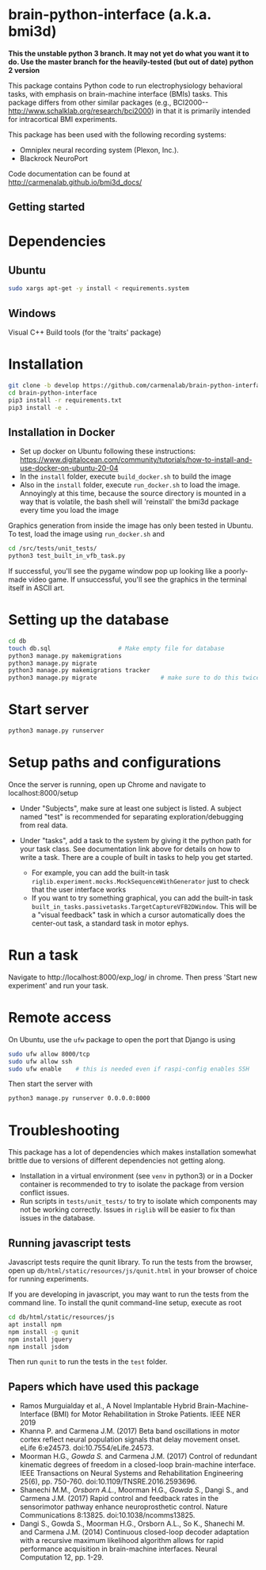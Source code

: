 
brain-python-interface (a.k.a. bmi3d)
====================================
**This the unstable python 3 branch. It may not yet do what you want it to do. Use the master branch for the heavily-tested (but out of date) python 2 version**

This package contains Python code to run electrophysiology behavioral tasks,
with emphasis on brain-machine interface (BMIs) tasks. This package differs
from other similar packages (e.g., BCI2000--http://www.schalklab.org/research/bci2000)
in that it is primarily intended for intracortical BMI experiments.

This package has been used with the following recording systems:
- Omniplex neural recording system (Plexon, Inc.).
- Blackrock NeuroPort

Code documentation can be found at http://carmenalab.github.io/bmi3d_docs/

Getting started
---------------
# Dependencies
## Ubuntu
```bash
sudo xargs apt-get -y install < requirements.system
```

## Windows
Visual C++ Build tools (for the 'traits' package)


# Installation
```bash
git clone -b develop https://github.com/carmenalab/brain-python-interface.git
cd brain-python-interface
pip3 install -r requirements.txt
pip3 install -e .
```

## Installation in Docker
- Set up docker on Ubuntu following these instructions: https://www.digitalocean.com/community/tutorials/how-to-install-and-use-docker-on-ubuntu-20-04
- In the `install` folder, execute `build_docker.sh` to build the image
- Also in the `install` folder, execute `run_docker.sh` to load the image. Annoyingly at this time, because the source directory is mounted in a way that is volatile, the bash shell will 'reinstall' the bmi3d package every time you load the image

Graphics generation from inside the image has only been tested in Ubuntu. To test, load the image using `run_docker.sh` and
```bash
cd /src/tests/unit_tests/
python3 test_built_in_vfb_task.py
```
If successful, you'll see the pygame window pop up looking like a poorly-made video game. If unsuccessful, you'll see the graphics in the terminal itself in ASCII art.


# Setting up the database
```bash
cd db
touch db.sql 				   # Make empty file for database
python3 manage.py makemigrations
python3 manage.py migrate
python3 manage.py makemigrations tracker
python3 manage.py migrate                  # make sure to do this twice!
```

# Start server
```bash
python3 manage.py runserver
```

# Setup paths and configurations
Once the server is running, open up Chrome and navigate to localhost:8000/setup
- Under "Subjects", make sure at least one subject is listed. A subject named "test" is recommended for separating exploration/debugging from real data.
- Under "tasks", add a task to the system by giving it the python path for your task class. See documentation link above for details on how to write a task. There are a couple of built in tasks to help you get started.

	- For example, you can add the built-in task `riglib.experiment.mocks.MockSequenceWithGenerator` just to check that the user interface works
	- If you want to try something graphical, you can add the built-in task `built_in_tasks.passivetasks.TargetCaptureVFB2DWindow`. This will be a "visual feedback" task in which a cursor automatically does the center-out task, a standard task in motor ephys.


# Run a task
Navigate to http://localhost:8000/exp_log/ in chrome. Then press 'Start new experiment' and run your task.

# Remote access
On Ubuntu, use the `ufw` package to open the port that Django is using
```bash
sudo ufw allow 8000/tcp
sudo ufw allow ssh
sudo ufw enable    # this is needed even if raspi-config enables SSH
```

Then start the server with
```bash
python3 manage.py runserver 0.0.0.0:8000
```


# Troubleshooting
This package has a lot of dependencies which makes installation somewhat brittle due to versions of different dependencies not getting along.

- Installation in a virtual environment (see `venv` in python3) or in a Docker container is recommended to try to isolate the package from version conflict issues.
- Run scripts in `tests/unit_tests/` to try to isolate which components may not be working correctly. Issues in `riglib` will be easier to fix than issues in the database.

## Running javascript tests
Javascript tests require the qunit library. To run the tests from the browser, open up `db/html/static/resources/js/qunit.html` in your browser of choice for running experiments.

If you are developing in javascript, you may want to run the tests from the command line. To install the qunit command-line setup, execute as root
```bash
cd db/html/static/resources/js
apt install npm
npm install -g qunit
npm install jquery
npm install jsdom
```
Then run `qunit` to run the tests in the `test` folder.


Papers which have used this package
-----------------------------------
- Ramos Murguialday et al., A Novel Implantable Hybrid Brain-Machine-Interface (BMI) for Motor Rehabilitation in Stroke Patients. IEEE NER 2019
- Khanna P. and Carmena J.M. (2017) Beta band oscillations in motor cortex reflect neural population signals that delay movement onset. eLife 6:e24573. doi:10.7554/eLife.24573.
- Moorman H.G.*, Gowda S.* and Carmena J.M. (2017) Control of redundant kinematic degrees of freedom in a closed-loop brain-machine interface. IEEE Transactions on Neural Systems and Rehabilitation Engineering 25(6), pp. 750-760. doi:10.1109/TNSRE.2016.2593696.
- Shanechi M.M.*, Orsborn A.L.*, Moorman H.G.*, Gowda S.*, Dangi S., and Carmena J.M. (2017) Rapid control and feedback rates in the sensorimotor pathway enhance neuroprosthetic control. Nature Communications 8:13825. doi:10.1038/ncomms13825.
- Dangi S., Gowda S., Moorman H.G., Orsborn A.L., So K., Shanechi M. and Carmena J.M. (2014) Continuous closed-loop decoder adaptation with a recursive maximum likelihood algorithm allows for rapid performance acquisition in brain-machine interfaces. Neural Computation 12, pp. 1-29.
